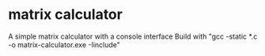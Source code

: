 # matrix calculator
 A simple matrix calculator with a console interface
 Build with "gcc -static *.c -o matrix-calculator.exe -Iinclude"